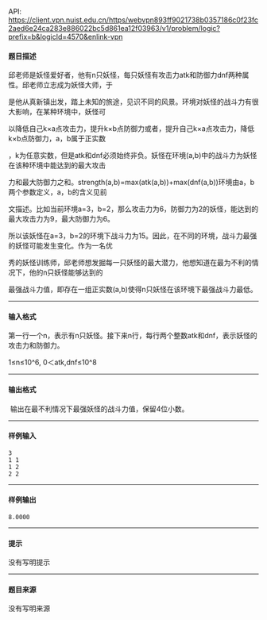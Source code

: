 API: https://client.vpn.nuist.edu.cn/https/webvpn893ff9021738b0357186c0f23fc2aed6e24ca283e886022bc5d861ea12f03963/v1/problem/logic?prefix=b&logicId=4570&enlink-vpn

#### 题目描述

邱老师是妖怪爱好者，他有n只妖怪，每只妖怪有攻击力atk和防御力dnf两种属性。邱老师立志成为妖怪大师，于

是他从真新镇出发，踏上未知的旅途，见识不同的风景。环境对妖怪的战斗力有很大影响，在某种环境中，妖怪可

以降低自己k×a点攻击力，提升k×b点防御力或者，提升自己k×a点攻击力，降低k×b点防御力，a，b属于正实数

，k为任意实数，但是atk和dnf必须始终非负。妖怪在环境(a,b)中的战斗力为妖怪在该种环境中能达到的最大攻击

力和最大防御力之和。strength(a,b)=max(atk(a,b))+max(dnf(a,b))环境由a，b两个参数定义，a，b的含义见前

文描述。比如当前环境a=3，b=2，那么攻击力为6，防御力为2的妖怪，能达到的最大攻击力为9，最大防御力为6。

所以该妖怪在a=3，b=2的环境下战斗力为15。因此，在不同的环境，战斗力最强的妖怪可能发生变化。作为一名优

秀的妖怪训练师，邱老师想发掘每一只妖怪的最大潜力，他想知道在最为不利的情况下，他的n只妖怪能够达到的

最强战斗力值，即存在一组正实数(a,b)使得n只妖怪在该环境下最强战斗力最低。

---

#### 输入格式

第一行一个n，表示有n只妖怪。接下来n行，每行两个整数atk和dnf，表示妖怪的攻击力和防御力。

1≤n≤10^6, 0＜atk,dnf≤10^8

---

#### 输出格式

 输出在最不利情况下最强妖怪的战斗力值，保留4位小数。

---

#### 样例输入
```
3 
1 1 
1 2 
2 2
```

---

#### 样例输出
```
8.0000
```

---

#### 提示

没有写明提示

---

#### 题目来源

没有写明来源